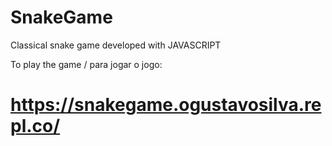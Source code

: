 # SnakeGame
Classical snake game developed with JAVASCRIPT

To play the game / para jogar o jogo:
 # https://snakegame.ogustavosilva.repl.co/
